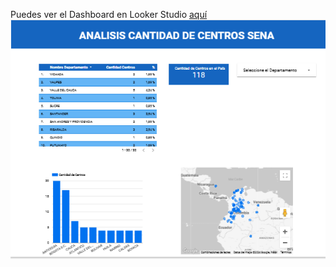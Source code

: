 Puedes ver el Dashboard en Looker Studio [aquí](https://lookerstudio.google.com/s/oTCrJyBHBCM)
![Centros SENA](Informe_Centros_Formacion_Sena.png)
